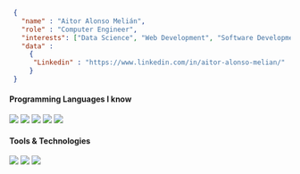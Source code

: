 ```json
 { 
   "name" : "Aitor Alonso Melián",
   "role" : "Computer Engineer",
   "interests": ["Data Science", "Web Development", "Software Development"],
   "data" : 
     { 
      "Linkedin" : "https://www.linkedin.com/in/aitor-alonso-melian/"
     }
 }
```
<h4>
 Programming Languages I know
</h4>
<p>
 <img src="https://img.shields.io/badge/javascript-%23323330.svg?style=for-the-badge&logo=javascript&logoColor=%23F7DF1E">
 <img src="https://img.shields.io/badge/python-3670A0?style=for-the-badge&logo=python&logoColor=ffdd54">
 <img src="https://img.shields.io/badge/c++-%2300599C.svg?style=for-the-badge&logo=c%2B%2B&logoColor=white">
 <img src="https://img.shields.io/badge/php-%23777BB4.svg?style=for-the-badge&logo=php&logoColor=white">
 <img src="https://img.shields.io/badge/typescript-%23007ACC.svg?style=for-the-badge&logo=typescript&logoColor=white">
 </p>
<h4>
 Tools & Technologies
</h4>
 <p>
 <img src="https://img.shields.io/badge/git-%23F05033.svg?style=for-the-badge&logo=git&logoColor=white">
 <img src="https://img.shields.io/badge/github-%23121011.svg?style=for-the-badge&logo=github&logoColor=white">
 <img src="https://img.shields.io/badge/Visual%20Studio%20Code-0078d7.svg?style=for-the-badge&logo=visual-studio-code&logoColor=white">
 </p>
  

<!--
**AitorAlonsoMelian/AitorAlonsoMelian** is a ✨ _special_ ✨ repository because its `README.md` (this file) appears on your GitHub profile.

Here are some ideas to get you started:

- 🔭 I’m currently working on ...
- 🌱 I’m currently learning ...
- 👯 I’m looking to collaborate on ...
- 🤔 I’m looking for help with ...
- 💬 Ask me about ...
- 📫 How to reach me: ...
- 😄 Pronouns: ...
- ⚡ Fun fact: ...
-->
